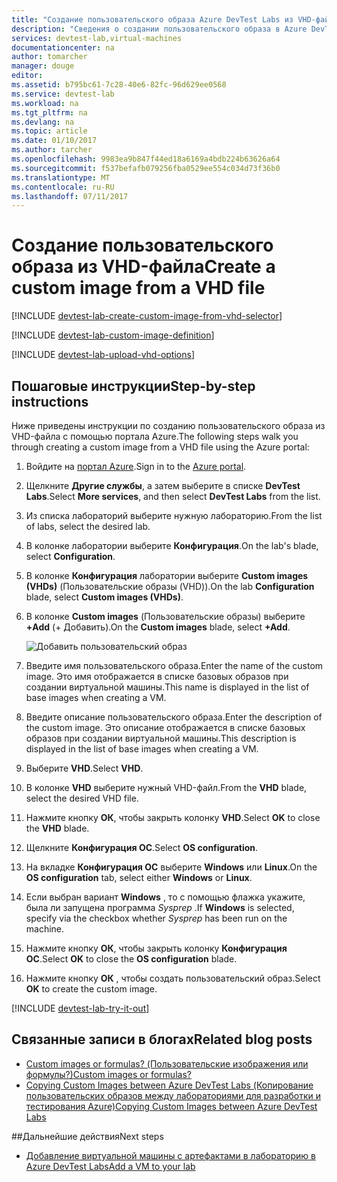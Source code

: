 ```yaml
---
title: "Создание пользовательского образа Azure DevTest Labs из VHD-файла | Документация Майкрософт"
description: "Сведения о создании пользовательского образа в Azure DevTest Labs из VHD-файла с использованием портала Azure"
services: devtest-lab,virtual-machines
documentationcenter: na
author: tomarcher
manager: douge
editor: 
ms.assetid: b795bc61-7c28-40e6-82fc-96d629ee0568
ms.service: devtest-lab
ms.workload: na
ms.tgt_pltfrm: na
ms.devlang: na
ms.topic: article
ms.date: 01/10/2017
ms.author: tarcher
ms.openlocfilehash: 9983ea9b847f44ed18a6169a4bdb224b63626a64
ms.sourcegitcommit: f537befafb079256fba0529ee554c034d73f36b0
ms.translationtype: MT
ms.contentlocale: ru-RU
ms.lasthandoff: 07/11/2017
---
```

# <a name="create-a-custom-image-from-a-vhd-file"></a><span data-ttu-id="c1949-103">Создание пользовательского образа из VHD-файла</span><span class="sxs-lookup"><span data-stu-id="c1949-103">Create a custom image from a VHD file</span></span>

[!INCLUDE [devtest-lab-create-custom-image-from-vhd-selector](../../includes/devtest-lab-create-custom-image-from-vhd-selector.md)]

[!INCLUDE [devtest-lab-custom-image-definition](../../includes/devtest-lab-custom-image-definition.md)]

[!INCLUDE [devtest-lab-upload-vhd-options](../../includes/devtest-lab-upload-vhd-options.md)]

## <a name="step-by-step-instructions"></a><span data-ttu-id="c1949-104">Пошаговые инструкции</span><span class="sxs-lookup"><span data-stu-id="c1949-104">Step-by-step instructions</span></span>

<span data-ttu-id="c1949-105">Ниже приведены инструкции по созданию пользовательского образа из VHD-файла с помощью портала Azure.</span><span class="sxs-lookup"><span data-stu-id="c1949-105">The following steps walk you through creating a custom image from a VHD file using the Azure portal:</span></span>

1. <span data-ttu-id="c1949-106">Войдите на [портал Azure](http://go.microsoft.com/fwlink/p/?LinkID=525040).</span><span class="sxs-lookup"><span data-stu-id="c1949-106">Sign in to the [Azure portal](http://go.microsoft.com/fwlink/p/?LinkID=525040).</span></span>

1. <span data-ttu-id="c1949-107">Щелкните **Другие службы**, а затем выберите в списке **DevTest Labs**.</span><span class="sxs-lookup"><span data-stu-id="c1949-107">Select **More services**, and then select **DevTest Labs** from the list.</span></span>

1. <span data-ttu-id="c1949-108">Из списка лабораторий выберите нужную лабораторию.</span><span class="sxs-lookup"><span data-stu-id="c1949-108">From the list of labs, select the desired lab.</span></span>  

1. <span data-ttu-id="c1949-109">В колонке лаборатории выберите **Конфигурация**.</span><span class="sxs-lookup"><span data-stu-id="c1949-109">On the lab's blade, select **Configuration**.</span></span> 

1. <span data-ttu-id="c1949-110">В колонке **Конфигурация** лаборатории выберите **Custom images (VHDs)** (Пользовательские образы (VHD)).</span><span class="sxs-lookup"><span data-stu-id="c1949-110">On the lab **Configuration** blade, select **Custom images (VHDs)**.</span></span>

1. <span data-ttu-id="c1949-111">В колонке **Custom images** (Пользовательские образы) выберите **+Add** (+ Добавить).</span><span class="sxs-lookup"><span data-stu-id="c1949-111">On the **Custom images** blade, select **+Add**.</span></span>

    ![Добавить пользовательский образ](./media/devtest-lab-create-template/add-custom-image.png)

1. <span data-ttu-id="c1949-113">Введите имя пользовательского образа.</span><span class="sxs-lookup"><span data-stu-id="c1949-113">Enter the name of the custom image.</span></span> <span data-ttu-id="c1949-114">Это имя отображается в списке базовых образов при создании виртуальной машины.</span><span class="sxs-lookup"><span data-stu-id="c1949-114">This name is displayed in the list of base images when creating a VM.</span></span>

1. <span data-ttu-id="c1949-115">Введите описание пользовательского образа.</span><span class="sxs-lookup"><span data-stu-id="c1949-115">Enter the description of the custom image.</span></span> <span data-ttu-id="c1949-116">Это описание отображается в списке базовых образов при создании виртуальной машины.</span><span class="sxs-lookup"><span data-stu-id="c1949-116">This description is displayed in the list of base images when creating a VM.</span></span>

1. <span data-ttu-id="c1949-117">Выберите **VHD**.</span><span class="sxs-lookup"><span data-stu-id="c1949-117">Select **VHD**.</span></span>

1. <span data-ttu-id="c1949-118">В колонке **VHD** выберите нужный VHD-файл.</span><span class="sxs-lookup"><span data-stu-id="c1949-118">From the **VHD** blade, select the desired VHD file.</span></span>

1. <span data-ttu-id="c1949-119">Нажмите кнопку **ОК**, чтобы закрыть колонку **VHD**.</span><span class="sxs-lookup"><span data-stu-id="c1949-119">Select **OK** to close the **VHD** blade.</span></span>

1. <span data-ttu-id="c1949-120">Щелкните **Конфигурация ОС**.</span><span class="sxs-lookup"><span data-stu-id="c1949-120">Select **OS configuration**.</span></span>

1. <span data-ttu-id="c1949-121">На вкладке **Конфигурация ОС** выберите **Windows** или **Linux**.</span><span class="sxs-lookup"><span data-stu-id="c1949-121">On the **OS configuration** tab, select either **Windows** or **Linux**.</span></span>

1. <span data-ttu-id="c1949-122">Если выбран вариант **Windows** , то с помощью флажка укажите, была ли запущена программа *Sysprep* .</span><span class="sxs-lookup"><span data-stu-id="c1949-122">If **Windows** is selected, specify via the checkbox whether *Sysprep* has been run on the machine.</span></span> 

1. <span data-ttu-id="c1949-123">Нажмите кнопку **ОК**, чтобы закрыть колонку **Конфигурация ОС**.</span><span class="sxs-lookup"><span data-stu-id="c1949-123">Select **OK** to close the **OS configuration** blade.</span></span>

1. <span data-ttu-id="c1949-124">Нажмите кнопку **ОК** , чтобы создать пользовательский образ.</span><span class="sxs-lookup"><span data-stu-id="c1949-124">Select **OK** to create the custom image.</span></span>

[!INCLUDE [devtest-lab-try-it-out](../../includes/devtest-lab-try-it-out.md)]

## <a name="related-blog-posts"></a><span data-ttu-id="c1949-125">Связанные записи в блогах</span><span class="sxs-lookup"><span data-stu-id="c1949-125">Related blog posts</span></span>

- [<span data-ttu-id="c1949-126">Custom images or formulas? (Пользовательские изображения или формулы?)</span><span class="sxs-lookup"><span data-stu-id="c1949-126">Custom images or formulas?</span></span>](https://blogs.msdn.microsoft.com/devtestlab/2016/04/06/custom-images-or-formulas/)
- [<span data-ttu-id="c1949-127">Copying Custom Images between Azure DevTest Labs (Копирование пользовательских образов между лабораториями для разработки и тестирования Azure)</span><span class="sxs-lookup"><span data-stu-id="c1949-127">Copying Custom Images between Azure DevTest Labs</span></span>](http://www.visualstudiogeeks.com/blog/DevOps/How-To-Move-CustomImages-VHD-Between-AzureDevTestLabs#copying-custom-images-between-azure-devtest-labs)

##<a name="next-steps"></a><span data-ttu-id="c1949-128">Дальнейшие действия</span><span class="sxs-lookup"><span data-stu-id="c1949-128">Next steps</span></span>

- [<span data-ttu-id="c1949-129">Добавление виртуальной машины с артефактами в лабораторию в Azure DevTest Labs</span><span class="sxs-lookup"><span data-stu-id="c1949-129">Add a VM to your lab</span></span>](./devtest-lab-add-vm-with-artifacts.md)
